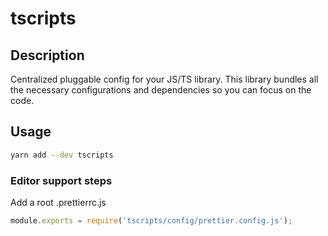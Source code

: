 # tscripts

## Description

Centralized pluggable config for your JS/TS library. This library bundles all the necessary configurations and dependencies so you can focus on the code.

## Usage

```sh
yarn add --dev tscripts
```

### Editor support steps

Add a root .prettierrc.js

```js
module.exports = require('tscripts/config/prettier.config.js');
```

